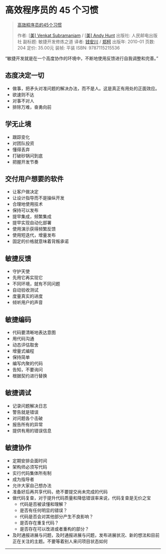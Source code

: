 # 高效程序员的 45 个习惯

> [高效程序员的45个习惯](<https://book.douban.com/subject/4164024/>)
>
> 作者:  [[美\] Venkat Subramaniam](https://book.douban.com/author/4536558/) / [[美\] Andy Hunt](https://book.douban.com/author/4536562/) 
> 出版社: 人民邮电出版社
> 副标题: 敏捷开发修炼之道
> 译者: [钱安川](https://book.douban.com/search/%E9%92%B1%E5%AE%89%E5%B7%9D) / [郑柯](https://book.douban.com/search/%E9%83%91%E6%9F%AF) 
> 出版年: 2010-01
> 页数: 204
> 定价: 35.00元
> 装帧: 平装
> ISBN: 9787115215536



“敏捷开发就是在一个高度协作的环境中，不断地使用反馈进行自我调整和完善。”

## 态度决定一切

* 做事，把矛头对准问题的解决办法，而不是人。这是真正有用处的正面效应。
* 欲速则不达
* 对事不对人
* 排除万难，奋勇向前

## 学无止境

* 跟踪变化
* 对团队投资
* 懂得丢弃
* 打破砂锅问到底
* 把握开发节奏

## 交付用户想要的软件

* 让客户做决定
* 让设计指导而不是操纵开发
* 合理地使用技术
* 保持可以发布
* 提早集成，频繁集成
* 提早实现自动化部署
* 使用演示获得频繁反馈
* 使用短迭代，增量发布
* 固定的价格就意味着背叛承诺

## 敏捷反馈

* 守护天使
* 先用它再实现它
* 不同环境，就有不同问题
* 自动验收测试
* 度量真实的进度
* 倾听用户的声音

## 敏捷编码

* 代码要清晰地表达意图
* 用代码沟通
* 动态评估取舍
* 增量式编程
* 保持简单
* 编写内聚的代码
* 告知，不要询问
* 根据契约进行替换

## 敏捷调试

* 记录问题解决日志
* 警告就是错误
* 对问题各个击破
* 报告所有的异常
* 提供有用的错误信息

## 敏捷协作

* 定期安排会面时间
* 架构师必须写代码
* 实行代码集体所有制
* 成为指导者
* 允许大家自己想办法
* 准备好后再共享代码，绝不要提交尚未完成的代码
* 做代码复查，对于提升代码质量和降低错误率来说，代码复查是无价之宝
  * 代码是否被读懂和理解？
  * 是否有任何明显的错误？
  * 代码是否会对其他部分产生不良影响？
  * 是否存在重复代码？
  * 是否存在可以改进或者重构的部分？
* 及时通报进展与问题，及时通报进展与问题，发布进展状况、新的想法和目前正在关注的主题。不要等着别人来问项目状态如何

---



